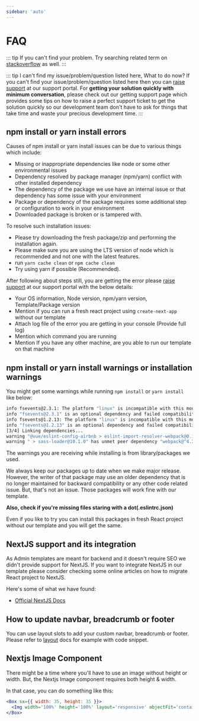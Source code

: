 ```yaml
---
sidebar: 'auto'
---
```


# FAQ

::: tip
If you can't find your problem. Try searching related term on [stackoverflow](https://stackoverflow.com/) as well.
:::

::: tip I can't find my issue/problem/question listed here, What to do now?
If you can't find your issue/problem/question listed here then you can [raise support](/guide/getting-started/support.md) at our support portal. For **getting your solution quickly with minimum conversation**, please check out our getting support page which provides some tips on how to raise a perfect support ticket to get the solution quickly so our development team don't have to ask for things that take time and waste your precious development time.
:::

## npm install or yarn install errors

Causes of npm install or yarn install issues can be due to various things which include:

- Missing or inappropriate dependencies like node or some other environmental issues
- Dependency resolved by package manager (npm/yarn) conflict with other installed dependency
- The dependency of the package we use have an internal issue or that dependency has some issue with your environment
- Package or dependency of the package requires some additional step or configuration to work in your environment
- Downloaded package is broken or is tampered with.

To resolve such installation issues:

- Please try downloading the fresh package/zip and performing the installation again.
- Please make sure you are using the LTS version of node which is recommended and not one with the latest features.
- run `yarn cache clean` or `npm cache clean`
- Try using yarn if possible (Recommended).

After following about steps still, you are getting the error please [raise support](/guide/getting-started/support.md) at our support portal with the below details:

- Your OS information, Node version, npm/yarn version, Template/Package version
- Mention if you can run a fresh react project using `create-next-app` without our template
- Attach log file of the error you are getting in your console (Provide full log)
- Mention which command you are running
- Mention If you have any other machine, are you able to run our template on that machine

## npm install or yarn install warnings or installation warnings

You might get some warnings while running `npm install` or `yarn install` like below:

```bash
info fsevents@2.3.1: The platform "linux" is incompatible with this module.
info "fsevents@2.3.1" is an optional dependency and failed compatibility check. Excluding it from installation.
info fsevents@1.2.13: The platform "linux" is incompatible with this module.
info "fsevents@1.2.13" is an optional dependency and failed compatibility check. Excluding it from installation.
[3/4] Linking dependencies...
warning "@vue/eslint-config-airbnb > eslint-import-resolver-webpack@0.13.0" has unmet peer dependency "webpack@>=1.11.0".
warning " > sass-loader@10.1.0" has unmet peer dependency "webpack@^4.36.0 || ^5.0.0".
```

The warnings you are receiving while installing is from library/packages we used.

We always keep our packages up to date when we make major release. However, the writer of that package may use an older dependency that is no longer maintained for backward compatibility or any other code related issue. But, that's not an issue. Those packages will work fine with our template.

**Also, check if you're missing files staring with a dot(.eslintrc.json)**

Even if you like to try you can install this packages in fresh React project without our template and you will get the same.

## NextJS support and its integration

As Admin templates are meant for backend and it doesn't require SEO we didn't provide support for NextJS. If you want to integrate NextJS in our template please consider checking some online articles on how to migrate React project to NextJS.

Here's some of what we have found:

- [Official NextJS Docs](https://nextjs.org/)

## How to update navbar, breadcrumb or footer

You can use layout slots to add your custom navbar, breadcrumb or footer. Please refer to [layout](/guide/layout/layout-types.md) docs for example with code snippet.

## Nextjs Image Component

There might be a time where you'll have to use an image without height or width. But, the Nextjs Image component
requires both height & width.

In that case, you can do something like this:

```jsx
<Box sx={{ width: 35, height: 35 }}>
  <Img width='100%' height='100%' layout='responsive' objectFit='contain' src='/images/logos/facebook.png' />
</Box>
```

